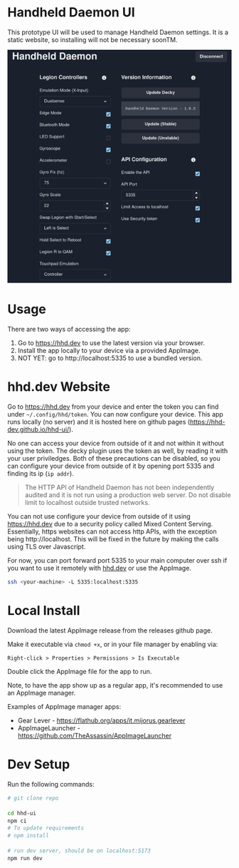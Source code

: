 # Handheld Daemon UI

This prototype UI will be used to manage Handheld Daemon settings.
It is a static website, so installing will not be necessary soonTM.

![hhd ui picture](./images/app-picture.png)

# Usage

There are two ways of accessing the app:

1. Go to https://hhd.dev to use the latest version via your browser. 
2. Install the app locally to your device via a provided AppImage.
3. NOT YET: go to http://localhost:5335 to use a bundled version.

# hhd.dev Website
Go to https://hhd.dev from your device and enter the token you can find under
`~/.config/hhd/token`.
You can now configure your device.
This app runs locally (no server) and it is hosted here on github pages
(https://hhd-dev.github.io/hhd-ui/).

No one can access your device from outside of it and not within it
without using the token.
The decky plugin uses the token as well, by reading it with your user priviledges.
Both of these precautions can be disabled, so you can configure your device
from outside of it by opening port 5335 and finding its ip (`ip addr`).

> The HTTP API of Handheld Daemon has not been independently audited
> and it is not run using a production web server. Do not disable limit to localhost
> outside trusted networks.

You can not use configure your device from outside of it
using https://hhd.dev due to a security policy called Mixed Content Serving.
Essentially, https websites can not access http APIs, with the exception being
http://localhost.
This will be fixed in the future by making the calls using TLS over Javascript.

For now, you can port forward port 5335 to your main computer over ssh if you
want to use it remotely with [hhd.dev](https://hhd.dev) or use the AppImage.
```bash
ssh <your-machine> -L 5335:localhost:5335
```

# Local Install
Download the latest AppImage release from the releases github page.

Make it executable via `chmod +x`, or in your file manager by enabling via:
```
Right-click > Properties > Permissions > Is Executable
```

Double click the AppImage file for the app to run.

Note, to have the app show up as a regular app, it's recommended to use an AppImage manager.

Examples of AppImage manager apps:
- Gear Lever - https://flathub.org/apps/it.mijorus.gearlever
- AppImageLauncher - https://github.com/TheAssassin/AppImageLauncher

# Dev Setup
Run the following commands:
```bash
# git clone repo

cd hhd-ui
npm ci
# To update requirements
# npm install

# run dev server, should be on localhost:5173
npm run dev
```

